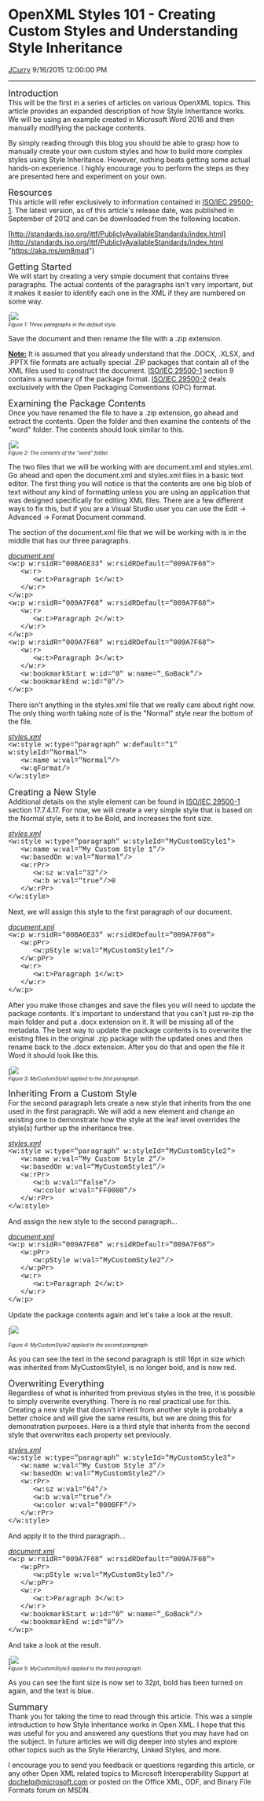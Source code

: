 <div id="page">

# OpenXML Styles 101 - Creating Custom Styles and Understanding Style Inheritance

[JCurry](https://social.msdn.microsoft.com/profile/JCurry) 9/16/2015
12:00:00 PM

-----

<div id="content">

<span style="font-size: large;">Introduction</span>  
This will be the first in a series of articles on various OpenXML
topics. This article provides an expanded description of how Style
Inheritance works. We will be using an example created in Microsoft Word
2016 and then manually modifying the package contents.  
  
By simply reading through this blog you should be able to grasp how to
manually create your own custom styles and how to build more complex
styles using Style Inheritance. However, nothing beats getting some
actual hands-on experience. I highly encourage you to perform the steps
as they are presented here and experiment on your own.  
  
  
<span style="font-size: large;">Resources</span>  
This article will refer exclusively to information contained in [ISO/IEC
29500-1](http://blogs.msdn.com/controlpanel/blogs/posteditor.aspx/ISO/IEC%2029500-1 "https://aka.ms/sl6tli").
The latest version, as of this article's release date, was published in
September of 2012 and can be downloaded from the following
location.  
  
[http://standards.iso.org/ittf/PubliclyAvailableStandards/index.html](http://standards.iso.org/ittf/PubliclyAvailableStandards/index.html "https://aka.ms/em8mad")  
  
  
<span style="font-size: large;">Getting Started</span>  
We will start by creating a very simple document that contains three
paragraphs. The actual contents of the paragraphs isn't very important,
but it makes it easier to identify each one in the XML if they are
numbered on some
way.  
  
[![](images/5076.Untitled%20picture.png)  
*<span style="font-size: x-small;">Figure 1: Three paragraphs in the
default style.</span>*  
  
Save the document and then rename the file with a .zip extension.  
  
<span style="text-decoration: underline;">**Note:**</span> It is assumed
that you already understand that the .DOCX, .XLSX, and .PPTX file
formats are actually special .ZIP packages that contain all of the XML
files used to construct the document. [ISO/IEC
29500-1](http://blogs.msdn.com/controlpanel/blogs/posteditor.aspx/ISO/IEC%2029500-1 "https://aka.ms/sl6tli")
section 9 contains a summary of the package format. [ISO/IEC
29500-2](http://blogs.msdn.com/controlpanel/blogs/posteditor.aspx/ISO/IEC%2029500-2 "https://aka.ms/bgdzkr")
deals exclusively with the Open Packaging Conventions (OPC) format.  
  
  
<span style="font-size: large;">Examining the Package Contents</span>  
Once you have renamed the file to have a .zip extension, go ahead and
extract the contents. Open the folder and then examine the contents of
the "word" folder. The contents should look similar to
this.  
  
[![](images/5732.Untitled%20picture.png)  
*<span style="font-size: x-small;">Figure 2: The contents of the "word"
folder.</span>*  
  
The two files that we will be working with are document.xml and
styles.xml. Go ahead and open the document.xml and styles.xml files in a
basic text editor. The first thing you will notice is that the contents
are one big blob of text without any kind of formatting unless you are
using an application that was designed specifically for editing XML
files. There are a few different ways to fix this, but if you are a
Visual Studio user you can use the Edit -\> Advanced -\> Format Document
command.  
  
The section of the document.xml file that we will be working with is in
the middle that has our three paragraphs.  
  
<span style="text-decoration: underline;">*document.xml*</span>  
<span style="font-family: &#39;courier new&#39;, courier;">\<w:p
w:rsidR="00BA6E33" w:rsidRDefault="009A7F68"\></span>  
<span style="font-family: &#39;courier new&#39;, courier;"> 
 \<w:r\></span>  
<span style="font-family: &#39;courier new&#39;, courier;">     
\<w:t\>Paragraph 1\</w:t\></span>  
<span style="font-family: &#39;courier new&#39;, courier;"> 
 \</w:r\></span>  
<span style="font-family: &#39;courier new&#39;, courier;">\</w:p\></span>  
<span style="font-family: &#39;courier new&#39;, courier;">\<w:p
w:rsidR="009A7F68" w:rsidRDefault="009A7F68"\></span>  
<span style="font-family: &#39;courier new&#39;, courier;"> 
 \<w:r\></span>  
<span style="font-family: &#39;courier new&#39;, courier;">     
\<w:t\>Paragraph 2\</w:t\></span>  
<span style="font-family: &#39;courier new&#39;, courier;"> 
 \</w:r\></span>  
<span style="font-family: &#39;courier new&#39;, courier;">\</w:p\></span>  
<span style="font-family: &#39;courier new&#39;, courier;">\<w:p
w:rsidR="009A7F68" w:rsidRDefault="009A7F68"\></span>  
<span style="font-family: &#39;courier new&#39;, courier;"> 
 \<w:r\></span>  
<span style="font-family: &#39;courier new&#39;, courier;">     
\<w:t\>Paragraph 3\</w:t\></span>  
<span style="font-family: &#39;courier new&#39;, courier;"> 
 \</w:r\></span>  
<span style="font-family: &#39;courier new&#39;, courier;"> 
 \<w:bookmarkStart w:id="0" w:name="\_GoBack"/\></span>  
<span style="font-family: &#39;courier new&#39;, courier;"> 
 \<w:bookmarkEnd
w:id="0"/\></span>  
<span style="font-family: &#39;courier new&#39;, courier;">\</w:p\></span>  
  
There isn't anything in the styles.xml file that we really care about
right now. The only thing worth taking note of is the "Normal" style
near the bottom of the file.  
  
<span style="text-decoration: underline;">*styles.xml*</span>  
<span style="font-family: &#39;courier new&#39;, courier;">\<w:style
w:type="paragraph" w:default="1" w:styleId="Normal"\></span>  
<span style="font-family: &#39;courier new&#39;, courier;">   \<w:name
w:val="Normal"/\></span>  
<span style="font-family: &#39;courier new&#39;, courier;"> 
 \<w:qFormat/\></span>  
<span style="font-family: &#39;courier new&#39;, courier;">\</w:style\></span>  
  
  
<span style="font-size: large;">Creating a New Style</span>  
Additional details on the style element can be found in [ISO/IEC
29500-1](http://blogs.msdn.com/controlpanel/blogs/posteditor.aspx/ISO/IEC%2029500-1 "https://aka.ms/sl6tli")
section 17.7.4.17. For now, we will create a very simple style that is
based on the Normal style, sets it to be Bold, and increases the font
size.  
  
<span style="text-decoration: underline;">*styles.xml*</span>  
<span style="font-family: &#39;courier new&#39;, courier;">\<w:style
w:type="paragraph" w:styleId="MyCustomStyle1"\></span>  
<span style="font-family: &#39;courier new&#39;, courier;">   \<w:name
w:val="My Custom Style 1"/\></span>  
<span style="font-family: &#39;courier new&#39;, courier;"> 
 \<w:basedOn w:val="Normal"/\></span>  
<span style="font-family: &#39;courier new&#39;, courier;"> 
 \<w:rPr\></span>  
<span style="font-family: &#39;courier new&#39;, courier;">      \<w:sz
w:val="32"/\></span>  
<span style="font-family: &#39;courier new&#39;, courier;">      \<w:b
w:val="true"/\>0</span>  
<span style="font-family: &#39;courier new&#39;, courier;"> 
 \</w:rPr\></span>  
<span style="font-family: &#39;courier new&#39;, courier;">\</w:style\></span>  
  
Next, we will assign this style to the first paragraph of our
document.  
  
<span style="text-decoration: underline;">*document.xml*</span>  
<span style="font-family: &#39;courier new&#39;, courier;">\<w:p
w:rsidR="00BA6E33" w:rsidRDefault="009A7F68"\></span>  
<span style="font-family: &#39;courier new&#39;, courier;"> 
 \<w:pPr\></span>  
<span style="font-family: &#39;courier new&#39;, courier;">     
\<w:pStyle w:val="MyCustomStyle1"/\></span>  
<span style="font-family: &#39;courier new&#39;, courier;"> 
 \</w:pPr\></span>  
<span style="font-family: &#39;courier new&#39;, courier;"> 
 \<w:r\></span>  
<span style="font-family: &#39;courier new&#39;, courier;">     
\<w:t\>Paragraph 1\</w:t\></span>  
<span style="font-family: &#39;courier new&#39;, courier;"> 
 \</w:r\></span>  
<span style="font-family: &#39;courier new&#39;, courier;">\</w:p\></span>  
  
After you make those changes and save the files you will need to update
the package contents. It's important to understand that you can't just
re-zip the main folder and put a .docx extension on it. It will be
missing all of the metadata. The best way to update the package contents
is to overwrite the existing files in the original .zip package with the
updated ones and then rename back to the .docx extension. After you do
that and open the file it Word it should look like
this.  
  
[![](images/4174.Untitled%20picture.png)  
*<span style="font-size: x-small;">Figure 3: MyCustomStyle1 applied to
the first paragraph.</span>*  
  
  
<span style="font-size: large;">Inheriting From a Custom Style</span>  
For the second paragraph lets create a new style that inherits from the
one used in the first paragraph. We will add a new element and change an
existing one to demonstrate how the style at the leaf level overrides
the style(s) further up the inheritance tree.  
  
<span style="text-decoration: underline;">*styles.xml*</span>  
<span style="font-family: &#39;courier new&#39;, courier;">\<w:style
w:type="paragraph" w:styleId="MyCustomStyle2"\></span>  
<span style="font-family: &#39;courier new&#39;, courier;">   \<w:name
w:val="My Custom Style 2"/\></span>  
<span style="font-family: &#39;courier new&#39;, courier;"> 
 \<w:basedOn w:val="MyCustomStyle1"/\></span>  
<span style="font-family: &#39;courier new&#39;, courier;"> 
 \<w:rPr\></span>  
<span style="font-family: &#39;courier new&#39;, courier;">      \<w:b
w:val="false"/\></span>  
<span style="font-family: &#39;courier new&#39;, courier;">     
\<w:color w:val="FF0000"/\></span>  
<span style="font-family: &#39;courier new&#39;, courier;"> 
 \</w:rPr\></span>  
<span style="font-family: &#39;courier new&#39;, courier;">\</w:style\></span>  
  
And assign the new style to the second paragraph…  
  
<span style="text-decoration: underline;">*document.xml*</span>  
<span style="font-family: &#39;courier new&#39;, courier;">\<w:p
w:rsidR="009A7F68" w:rsidRDefault="009A7F68"\></span>  
<span style="font-family: &#39;courier new&#39;, courier;"> 
 \<w:pPr\></span>  
<span style="font-family: &#39;courier new&#39;, courier;">     
\<w:pStyle w:val="MyCustomStyle2"/\></span>  
<span style="font-family: &#39;courier new&#39;, courier;"> 
 \</w:pPr\></span>  
<span style="font-family: &#39;courier new&#39;, courier;"> 
 \<w:r\></span>  
<span style="font-family: &#39;courier new&#39;, courier;">     
\<w:t\>Paragraph 2\</w:t\></span>  
<span style="font-family: &#39;courier new&#39;, courier;"> 
 \</w:r\></span>  
<span style="font-family: &#39;courier new&#39;, courier;">\</w:p\></span>  
  
Update the package contents again and let's take a look at the
result.  
  
[![](images/8816.Untitled%20picture.png)  
  
*<span style="font-size: x-small;">Figure 4: MyCustomStyle2 applied to
the second paragraph</span>*  
  
As you can see the text in the second paragraph is still 16pt in size
which was inherited from MyCustomStyle1, is no longer bold, and is now
red.  
  
  
<span style="font-size: large;">Overwriting Everything</span>  
Regardless of what is inherited from previous styles in the tree, it is
possible to simply overwrite everything. There is no real practical use
for this. Creating a new style that doesn't inherit from another style
is probably a better choice and will give the same results, but we are
doing this for demonstration purposes. Here is a third style that
inherits from the second style that overwrites each property set
previously.  
  
<span style="text-decoration: underline;">*styles.xml*</span>  
<span style="font-family: &#39;courier new&#39;, courier;">\<w:style
w:type="paragraph" w:styleId="MyCustomStyle3"\></span>  
<span style="font-family: &#39;courier new&#39;, courier;">   \<w:name
w:val="My Custom Style 3"/\></span>  
<span style="font-family: &#39;courier new&#39;, courier;"> 
 \<w:basedOn w:val="MyCustomStyle2"/\></span>  
<span style="font-family: &#39;courier new&#39;, courier;"> 
 \<w:rPr\></span>  
<span style="font-family: &#39;courier new&#39;, courier;">      \<w:sz
w:val="64"/\></span>  
<span style="font-family: &#39;courier new&#39;, courier;">      \<w:b
w:val="true"/\></span>  
<span style="font-family: &#39;courier new&#39;, courier;">     
\<w:color w:val="0000FF"/\></span>  
<span style="font-family: &#39;courier new&#39;, courier;"> 
 \</w:rPr\></span>  
<span style="font-family: &#39;courier new&#39;, courier;">\</w:style\></span>  
  
And apply it to the third paragraph…  
  
<span style="text-decoration: underline;">*document.xml*</span>  
<span style="font-family: &#39;courier new&#39;, courier;">\<w:p
w:rsidR="009A7F68" w:rsidRDefault="009A7F68"\></span>  
<span style="font-family: &#39;courier new&#39;, courier;"> 
 \<w:pPr\></span>  
<span style="font-family: &#39;courier new&#39;, courier;">     
\<w:pStyle w:val="MyCustomStyle3"/\></span>  
<span style="font-family: &#39;courier new&#39;, courier;"> 
 \</w:pPr\></span>  
<span style="font-family: &#39;courier new&#39;, courier;"> 
 \<w:r\></span>  
<span style="font-family: &#39;courier new&#39;, courier;">     
\<w:t\>Paragraph 3\</w:t\></span>  
<span style="font-family: &#39;courier new&#39;, courier;"> 
 \</w:r\></span>  
<span style="font-family: &#39;courier new&#39;, courier;"> 
 \<w:bookmarkStart w:id="0" w:name="\_GoBack"/\></span>  
<span style="font-family: &#39;courier new&#39;, courier;"> 
 \<w:bookmarkEnd
w:id="0"/\></span>  
<span style="font-family: &#39;courier new&#39;, courier;">\</w:p\></span>  
  
And take a look at the
result.  
  
[![](images/1581.Untitled%20picture.png)  
*<span style="font-size: x-small;">Figure 5: MyCustomStyle3 applied to
the third paragraph.</span>*  
  
As you can see the font size is now set to 32pt, bold has been turned on
again, and the text is blue.  
  
  
<span style="font-size: large;">Summary</span>  
Thank you for taking the time to read through this article. This was a
simple introduction to how Style Inheritance works in Open XML. I hope
that this was useful for you and answered any questions that you may
have had on the subject. In future articles we will dig deeper into
styles and explore other topics such as the Style Hierarchy, Linked
Styles, and more.  
  
I encourage you to send you feedback or questions regarding this
article, or any other Open XML related topics to Microsoft
Interoperability Support at
[dochelp@microsoft.com](mailto:dochelp@microsoft.com "mailto:dochelp@microsoft.com")
or posted on the Office XML, ODF, and Binary File Formats forum on MSDN.

</div>

</div>

